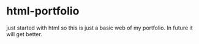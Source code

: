 # html-portfolio
just started with html so this is just a basic web of my portfolio. In future it will get better.
